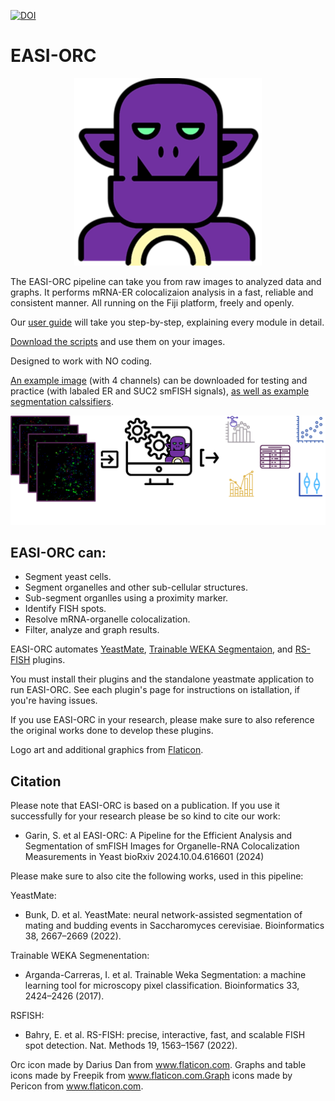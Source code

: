 [![DOI](https://zenodo.org/badge/582952010.svg)](https://doi.org/10.5281/zenodo.14622307)
# EASI-ORC
<p align="center">
  <img src="assests/ORC.png" width="300">
</p>
The EASI-ORC pipeline can take you from raw images to analyzed data and graphs. It performs mRNA-ER colocalizaion analysis in a fast, reliable and consistent manner. All running on the Fiji platform, freely and openly.

Our [user guide](https://github.com/ShaharGarin/EASI-ORC.github.io/blob/c2f86e303f4534bf5d0a5a138059f861595184bd/EASI%20ORC%20User%20Guide.pdf) will take you step-by-step, explaining every module in detail.

[Download the scripts](https://github.com/ShaharGarin/EASI-ORC.github.io/blob/73cd76d4703f90b22be32aa0b13b25d66424044f/code/EASI-ORC%20Scripts.7z) and use them on your images.


Designed to work with NO coding.

[An example image](https://github.com/ShaharGarin/EASI-ORC.github.io/blob/247498dd5b2bfbeafa02566af1b0ed4fe2d05995/Example%20Image.7z) (with 4 channels) can be downloaded for testing and practice (with labaled ER and SUC2 smFISH signals), [as well as example segmentation calssifiers](https://github.com/ShaharGarin/EASI-ORC.github.io/blob/86da0e13a4c2d5a6897776d4283a053f489cca6d/classifiers/classifiers.7z).
<p align="center">
  <img src="assests/Diagram.png">
</p>

## EASI-ORC can:
* Segment yeast cells.
* Segment organelles and other sub-cellular structures.
* Sub-segment organlles using a proximity marker.
* Identify FISH spots.
* Resolve mRNA-organelle colocalization.
* Filter, analyze and graph results.


EASI-ORC automates [YeastMate](https://yeastmate.readthedocs.io/en/latest/), [Trainable WEKA Segmentaion](https://github.com/fiji/Trainable_Segmentation?tab=readme-ov-file), and [RS-FISH](https://github.com/PreibischLab/RS-FISH) plugins.

You must install their plugins and the standalone yeastmate application to run EASI-ORC. See each plugin's page for instructions on istallation, if you're having issues.

If you use EASI-ORC in your research, please make sure to also reference the original works done to develop these plugins.

Logo art and additional graphics from [Flaticon](https://www.flaticon.com/).

## Citation
Please note that EASI-ORC is based on a publication. If you use it successfully for your research please be so kind to cite our work:
* Garin, S. et al EASI-ORC: A Pipeline for the Efficient Analysis and Segmentation of smFISH Images for Organelle-RNA Colocalization Measurements in Yeast
bioRxiv 2024.10.04.616601 (2024)

Please make sure to also cite the following works, used in this pipeline:

YeastMate:
* Bunk, D. et al. YeastMate: neural network-assisted segmentation of mating and budding events in Saccharomyces cerevisiae. Bioinformatics 38, 2667–2669 (2022).

Trainable WEKA Segmenentation:
* 	Arganda-Carreras, I. et al. Trainable Weka Segmentation: a machine learning tool for microscopy pixel classification. Bioinformatics 33, 2424–2426 (2017).

RSFISH:
* Bahry, E. et al. RS-FISH: precise, interactive, fast, and scalable FISH spot detection. Nat. Methods 19, 1563–1567 (2022).


Orc icon made by Darius Dan from www.flaticon.com. Graphs and table icons made by Freepik from www.flaticon.com.Graph icons made by Pericon from www.flaticon.com. 
